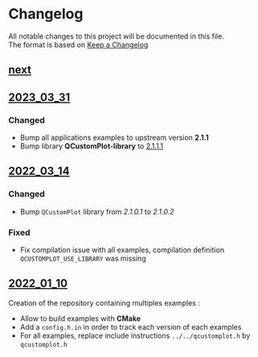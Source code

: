 # Changelog

All notable changes to this project will be documented in this file.  
The format is based on [Keep a Changelog]

## [next]

## [2023_03_31]
### Changed
- Bump all applications examples to upstream version **2.1.1**
- Bump library **QCustomPlot-library** to [2.1.1.1](https://github.com/legerch/QCustomPlot-library/releases/tag/2.1.1.1)

## [2022_03_14]
### Changed
- Bump `QCustomPlot` library from _2.1.0.1_ to _2.1.0.2_

### Fixed
- Fix compilation issue with all examples, compilation definition `QCUSTOMPLOT_USE_LIBRARY` was missing

## [2022_01_10]

Creation of the repository containing multiples examples :
- Allow to build examples with **CMake**
- Add a `config.h.in` in order to track each version of each examples
- For all examples, replace include instructions `../../qcustomplot.h` by `qcustomplot.h`

<!-- Links -->
[keep a changelog]: https://keepachangelog.com/en/1.0.0/
[semantic versioning]: https://semver.org/spec/v2.0.0.html

<!-- Versions -->
[next]: https://github.com/legerch/QCustomPlot-examples/compare/2023_03_31...dev

[2023_03_31]: https://github.com/legerch/QCustomPlot-examples/compare/2022_03_14...2023_03_31
[2022_03_14]: https://github.com/legerch/QCustomPlot-examples/compare/2022_01_10...2022_03_14
[2022_01_10]: https://github.com/legerch/QCustomPlot-examples/releases/tag/2022_01_10